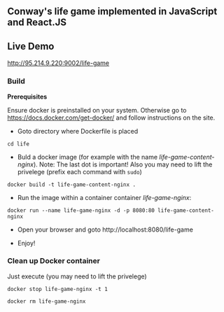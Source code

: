 ## Conway's life game implemented in JavaScript and React.JS

## Live Demo

http://95.214.9.220:9002/life-game

### Build

**Prerequisites**

Ensure docker is preinstalled on your system. Otherwise go to https://docs.docker.com/get-docker/ and follow instructions on the site.


- Goto directory where Dockerfile is placed

`cd life`

- Buld a docker image (for example with the name
*life-game-content-nginx*). Note: The last dot is important!
Also you may need to lift the privelege (prefix each command with `sudo`)



`docker build -t life-game-content-nginx .`


- Run the image within a container container *life-game-nginx*:

`docker run --name life-game-nginx -d -p 8080:80 life-game-content-nginx`

- Open your browser and goto http://localhost:8080/life-game

- Enjoy!


### Clean up Docker container

Just execute (you may need to lift the privelege)

`docker stop life-game-nginx -t 1`

`docker rm life-game-nginx`

